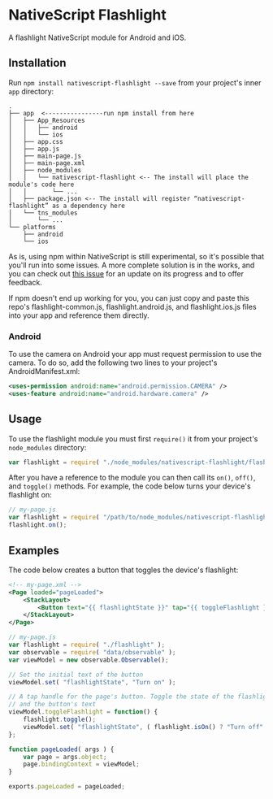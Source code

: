 # NativeScript Flashlight

A flashlight NativeScript module for Android and iOS.

## Installation

Run `npm install nativescript-flashlight --save` from your project's inner `app` directory:

```
.
├── app  <----------------run npm install from here
│   ├── App_Resources
│   │   ├── android
│   │   └── ios
│   ├── app.css
│   ├── app.js
│   ├── main-page.js
│   ├── main-page.xml
│   ├── node_modules
│   │   └── nativescript-flashlight <-- The install will place the module's code here
│   │       └── ...
│   ├── package.json <-- The install will register “nativescript-flashlight” as a dependency here
│   └── tns_modules
│       └── ...
└── platforms
    ├── android
    └── ios
```

As is, using npm within NativeScript is still experimental, so it's possible that you'll run into some issues. A more complete solution is in the works, and you can check out [this issue](https://github.com/NativeScript/nativescript-cli/issues/362) for an update on its progress and to offer feedback.

If npm doesn't end up working for you, you can just copy and paste this repo's flashlight-common.js, flashlight.android.js, and flashlight.ios.js files into your app and reference them directly.

### Android

To use the camera on Android your app must request permission to use the camera. To do so, add the following two lines to your project's AndroidManifest.xml:

```xml
<uses-permission android:name="android.permission.CAMERA" />
<uses-feature android:name="android.hardware.camera" />
```

## Usage

To use the flashlight module you must first `require()` it from your project's `node_modules` directory:

```js
var flashlight = require( "./node_modules/nativescript-flashlight/flashlight" );
```

After you have a reference to the module you can then call its `on()`, `off()`, and `toggle()` methods. For example, the code below turns your device's flashlight on:

```js
// my-page.js
var flashlight = require( "/path/to/node_modules/nativescript-flashlight" );
flashlight.on();
```

## Examples

The code below creates a button that toggles the device's flashlight:

```xml
<!-- my-page.xml -->
<Page loaded="pageLoaded">
    <StackLayout>
        <Button text="{{ flashlightState }}" tap="{{ toggleFlashlight }}" />
    </StackLayout>
</Page>
```

```js
// my-page.js
var flashlight = require( "./flashlight" );
var observable = require( "data/observable" );
var viewModel = new observable.Observable();

// Set the initial text of the button
viewModel.set( "flashlightState", "Turn on" );

// A tap handle for the page's button. Toggle the state of the flashlight
// and the button's text
viewModel.toggleFlashlight = function() {
    flashlight.toggle();
    viewModel.set( "flashlightState", ( flashlight.isOn() ? "Turn off" : "Turn on" ) );
};

function pageLoaded( args ) {
    var page = args.object;
    page.bindingContext = viewModel;
}

exports.pageLoaded = pageLoaded;
```
